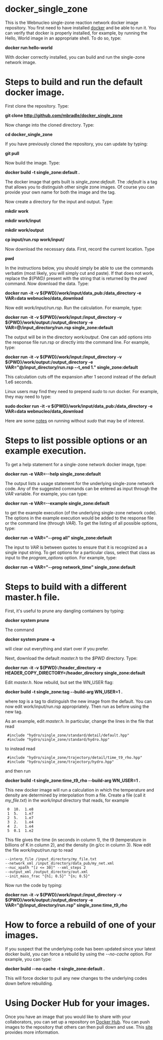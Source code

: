 # docker_single_zone
This is the Webnucleo single-zone reaction network docker image repository.  You first need to have installed [docker](https://runnable.com/docker/getting-started/) and be able to run it. You can verify that docker is properly installed, for example, by running the Hello, World image in an appropriate shell.  To do so, type:

**docker run hello-world**

With docker correctly installed, you can build and run the single-zone network image. 

# Steps to build and run the default docker image.

First clone the repository.  Type:

**git clone http://github.com/mbradle/docker_single_zone**

Now change into the cloned directory.  Type:

**cd docker_single_zone**

If you have previously cloned the repository, you can update by typing:

**git pull**

Now build the image.  Type:

**docker build -t single_zone:default .**

The docker image that gets built is *single_zone:default*.  The *:default* is a tag that allows you to distinguish other single zone images.  Of course you can provide your own name for both the image and the tag.

Now create a directory for the input and output.  Type:

**mkdir work**

**mkdir work/input**

**mkdir work/output**

**cp input/run.rsp work/input/**

Now download the necessary data.  First, record the current location.  Type

**pwd**

In the instructions below, you should simply be able to use the commands verbatim (most likely, you will simply cut and paste).  If that does not work, replace the *${PWD}* present with the string that is returned by the *pwd* command.  Now download the data.  Type:

**docker run -it -v ${PWD}/work/input/data_pub:/data_directory -e VAR=data webnucleo/data_download**

Now edit *work/input/run.rsp*.  Run the calculation.  For example, type:

**docker run -it -v ${PWD}/work/input:/input_directory -v ${PWD}/work/output:/output_directory -e VAR=@/input_directory/run.rsp single_zone:default**

The output will be in the directory *work/output*.  One can add options into the response file run.rsp or directly into the command line.  For example, type:

**docker run -it -v ${PWD}/work/input:/input_directory -v ${PWD}/work/output:/output_directory -e VAR="@/input_directory/run.rsp --t_end 1." single_zone:default**

This calculation cuts off the expansion after 1 second instead of the default 1.e6 seconds.

Linux users may find they need to prepend *sudo* to run docker.  For example, they may need to type:

**sudo docker run -it -v ${PWD}/work/input/data_pub:/data_directory -e VAR=data webnucleo/data_download**

Here are some [notes](https://askubuntu.com/questions/477551/how-can-i-use-docker-without-sudo) on running without *sudo* that may be of interest.

# Steps to list possible options or an example execution.

To get a help statement for a single-zone network docker image, type:

**docker run -e VAR=--help single_zone:default**

The output lists a usage statement for the underlying single-zone network code.  Any of the suggested commands can be entered as input through the *VAR* variable.  For example, you can type:

**docker run -e VAR=--example single_zone:default**

to get the example execution (of the underlying single-zone network code).  The options in the example execution would be added to the response file or the command line (through *VAR*).  To get the listing of all possible options, type:

**docker run -e VAR="--prog all" single_zone:default**

The input to *VAR* is between quotes to ensure that it is recognized as a single input string.  To get options for a particular class, select that class as input to the *program_options* option.  For example, type:

**docker run -e VAR="--prog network_time" single_zone:default**

# Steps to build with a different master.h file.

First, it's useful to prune any dangling containers by typing:

**docker system prune**

The command

**docker system prune -a**

will clear out everything and start over if you prefer.

Next, download the default *master.h* to the *$PWD* directory.  Type:

**docker run -it -v ${PWD}:/header_directory -e HEADER_COPY_DIRECTORY=/header_directory single_zone:default**

Edit *master.h*.  Now rebuild, but set the WN_USER flag:

**docker build -t single_zone:tag --build-arg WN_USER=1 .**

where *tag* is a tag to distinguish the new image from the default.  You can now edit work/input/run.rsp appropriately.  Then run as before using the new tag.

As an example, edit *master.h*.  In particular, change the lines in the file that read

     #include "hydro/single_zone/standard/detail/default.hpp"
     #include "hydro/single_zone/standard/hydro.hpp"

to instead read

     #include "hydro/single_zone/trajectory/detail/time_t9_rho.hpp"
     #include "hydro/single_zone/trajectory/hydro.hpp"
     
and then run

**docker build -t single_zone:time_t9_rho --build-arg WN_USER=1 .**

This new docker image will run a calculation in which the temperature and density are determined by interpolation from a file.  Create a file (call it *my_file.txt*) in the *work/input* directory that reads, for example

     0  10.  1.e8
     1  5.   1.e7
     2  5.   1.e7
     3  2.   1.e4
     4  2.   1.e4
     5  0.1  1.e2

This file gives the time (in seconds in column 1), the t9 (temperature in billions of K in column 2), and the density (in g/cc in column 3).  Now edit the file *work/input/run.rsp* to read

    --interp_file /input_directory/my_file.txt
    --network_xml /input_directory/data_pub/my_net.xml
    --nuc_xpath "[z <= 30]" --xml_steps 2
    --output_xml /output_directory/out.xml
    --init_mass_frac "{h1; 0.5}" "{n; 0.5}"

Now run the code by typing:

**docker run -it -v ${PWD}/work/input:/input_directory -v ${PWD}/work/output:/output_directory -e VAR="@/input_directory/run.rsp" single_zone:time_t9_rho**

# How to force a rebuild of one of your images.

If you suspect that the underlying code has been updated since your latest docker build, you can force a rebuild by using the *--no-cache* option.  For example, you can type:

**docker build --no-cache -t single_zone:default .**

This will force docker to pull any new changes to the underlying codes down before rebuilding.

# Using Docker Hub for your images.

Once you have an image that you would like to share with your collaborators, you can set up a repository on [Docker Hub](https://hub.docker.com).  You can push images to the repository that others can then pull down and use.  This [site](https://runnable.com/docker/using-docker-hub) provides more information.
